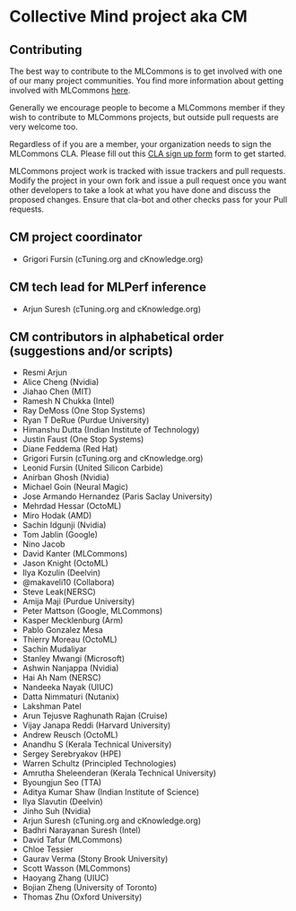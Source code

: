 # Collective Mind project aka CM

## Contributing

The best way to contribute to the MLCommons is to get involved with one of our many project communities. You find more information about getting involved with MLCommons [here](https://mlcommons.org/en/get-involved/#getting-started). 

Generally we encourage people to become a MLCommons member if they wish to contribute to MLCommons projects, but outside pull requests are very welcome too.

Regardless of if you are a member, your organization needs to sign the MLCommons CLA. Please fill out this [CLA sign up form](https://forms.gle/Ew1KkBVpyeJDuRw67) form to get started.

MLCommons project work is tracked with issue trackers and pull requests. Modify the project in your own fork and issue a pull request once you want other developers to take a look at what you have done and discuss the proposed changes. Ensure that cla-bot and other checks pass for your Pull requests.

## CM project coordinator

* Grigori Fursin (cTuning.org and cKnowledge.org)

## CM tech lead for MLPerf inference

* Arjun Suresh (cTuning.org and cKnowledge.org)

## CM contributors in alphabetical order (suggestions and/or scripts)

* Resmi Arjun
* Alice Cheng (Nvidia)
* Jiahao Chen (MIT)
* Ramesh N Chukka (Intel)
* Ray DeMoss (One Stop Systems)
* Ryan T DeRue (Purdue University)
* Himanshu Dutta (Indian Institute of Technology)
* Justin Faust (One Stop Systems)
* Diane Feddema (Red Hat)
* Grigori Fursin (cTuning.org and cKnowledge.org)
* Leonid Fursin (United Silicon Carbide)
* Anirban Ghosh (Nvidia)
* Michael Goin (Neural Magic)
* Jose Armando Hernandez (Paris Saclay University)
* Mehrdad Hessar (OctoML)
* Miro Hodak (AMD)
* Sachin Idgunji (Nvidia)
* Tom Jablin (Google)
* Nino Jacob
* David Kanter (MLCommons)
* Jason Knight (OctoML)
* Ilya Kozulin (Deelvin)
* @makaveli10 (Collabora)
* Steve Leak(NERSC) 
* Amija Maji (Purdue University)
* Peter Mattson (Google, MLCommons)
* Kasper Mecklenburg (Arm)
* Pablo Gonzalez Mesa
* Thierry Moreau (OctoML)
* Sachin Mudaliyar
* Stanley Mwangi (Microsoft)
* Ashwin Nanjappa (Nvidia)
* Hai Ah Nam (NERSC)
* Nandeeka Nayak (UIUC)
* Datta Nimmaturi (Nutanix)
* Lakshman Patel
* Arun Tejusve Raghunath Rajan (Cruise)
* Vijay Janapa Reddi (Harvard University)
* Andrew Reusch (OctoML)
* Anandhu S (Kerala Technical University)
* Sergey Serebryakov (HPE)
* Warren Schultz (Principled Technologies)
* Amrutha Sheleenderan (Kerala Technical University)
* Byoungjun Seo (TTA)
* Aditya Kumar Shaw (Indian Institute of Science)
* Ilya Slavutin (Deelvin)
* Jinho Suh (Nvidia)
* Arjun Suresh (cTuning.org and cKnowledge.org)
* Badhri Narayanan Suresh (Intel)
* David Tafur (MLCommons)
* Chloe Tessier
* Gaurav Verma (Stony Brook University)
* Scott Wasson (MLCommons)
* Haoyang Zhang  (UIUC)
* Bojian Zheng (University of Toronto)
* Thomas Zhu (Oxford University)
